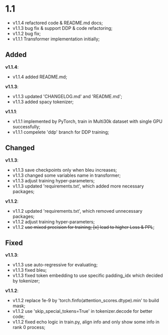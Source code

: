 # 1.1

- v1.1.4 refactored code & README.md docs;
- v1.1.3 bug fix & support DDP & code refactoring;
- v1.1.2 bug fix;
- v1.1.1 Transformer implementation initially;

## Added

**v1.1.4**:
- v1.1.4 added README.md;

**v1.1.3**:
- v1.1.3 updated 'CHANGELOG.md' and 'README.md';
- v1.1.3 added spacy tokenizer;

**v1.1.1**:
- v1.1.1 implemented by PyTorch, train in Multi30k dataset with single GPU successfully;
- v1.1.1 compelete 'ddp' branch for DDP training;

## Changed

**v1.1.3**:
- v1.1.3 save checkpoints only when bleu increases;
- v1.1.3 changed some variables name in transformer;
- v1.1.3 adjust training hyper-parameters;
- v1.1.3 updated 'requirements.txt', which added more necessary packages;

**v1.1.2**:
- v1.1.2 updated 'requirements.txt', which removed unnecessary packages;
- v1.1.2 adjust training hyper-parameters;
- v1.1.2 ~~use mixed precision for training; [x] lead to higher Loss & PPL~~;

## Fixed

**v1.1.3**:
- v1.1.3 use auto-regressive for evaluating;
- v1.1.3 fixed bleu;
- v1.1.3 fixed token embedding to use specific padding_idx which decided by tokenizer;

**v1.1.2**:
- v1.1.2 replace 1e-9 by 'torch.finfo(attention_scores.dtype).min' to build mask;
- v1.1.2 use 'skip_special_tokens=True' in tokenizer.decode for better code;
- v1.1.2 fixed echo logic in train.py, align info and only show some info in rank 0 process;

